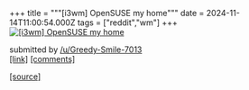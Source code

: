 +++
title = """[i3wm] OpenSUSE my home"""
date = 2024-11-14T11:00:54.000Z
tags = ["reddit","wm"]
+++
[![[i3wm] OpenSUSE my home](https://b.thumbs.redditmedia.com/95BR-6gsJ5ynpfZtRiTw-rVeOPcgbBYSSfn092jDGvc.jpg "[i3wm] OpenSUSE my home")](https://www.reddit.com/r/unixporn/comments/1gr2b5f/i3wm_opensuse_my_home/)

submitted by [/u/Greedy-Smile-7013](https://www.reddit.com/user/Greedy-Smile-7013)  
[\[link\]](https://www.reddit.com/gallery/1gr2b5f) [\[comments\]](https://www.reddit.com/r/unixporn/comments/1gr2b5f/i3wm_opensuse_my_home/)

[[source]](https://www.reddit.com/r/unixporn/comments/1gr2b5f/i3wm_opensuse_my_home/)
